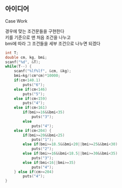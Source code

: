 ## 아이디어
Case Work  

경우에 맞는 조건문들을 구현한다  
키를 기준으로 맨 처음 조건을 나누고  
bmi에 따라 그 조건들을 세부 조건으로 나누면 되겠다
```c
int T;
double cm, kg, bmi;
scanf("%d", &T);
while(T--) {
	scanf("%lf%lf", &cm, &kg);
    bmi=kg/(cm*cm)*10000;
	if(cm<140.1)
		puts("6");
	else if(cm<146)
		puts("5");
	else if(cm<159)
		puts("4");
	else if(cm<161)
		if(bmi>=16&&bmi<35)
			puts("3");
		else
			puts("4");
	else if(cm<204) {
		if(bmi>=20&&bmi<25)
			puts("1");
		else if(bmi>=18.5&&bmi<20||bmi>=25&&bmi<30)
			puts("2");
		else if(bmi>=16&&bmi<18.5||bmi>=30&&bmi<35)
			puts("3");
		else if(bmi<16||bmi>=35)
			puts("4");
	} else if(cm>=204)
		puts("4");
}
```
